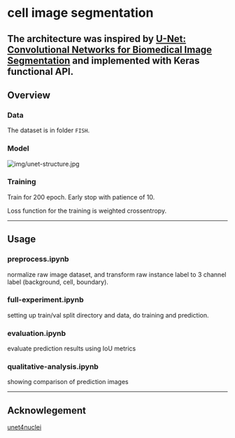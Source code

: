 # cell image segmentation  

The architecture was inspired by [U-Net: Convolutional Networks for Biomedical Image Segmentation](http://lmb.informatik.uni-freiburg.de/people/ronneber/u-net/)
and implemented with Keras functional API.
---

## Overview

### Data

The dataset is in folder `FISH`.

### Model

![img/unet-structure.jpg](img/unet-structure.jpg)

### Training

Train for 200 epoch. Early stop with patience of 10.

Loss function for the training is weighted crossentropy.

---

## Usage

### preprocess.ipynb
normalize raw image dataset, and transform raw instance label to 3 channel label (background, cell, boundary).

### full-experiment.ipynb
setting up train/val split directory and data, do training and prediction.

### evaluation.ipynb
evaluate prediction results using IoU metrics

### qualitative-analysis.ipynb
showing comparison of prediction images

---


## Acknowlegement

[unet4nuclei](https://github.com/carpenterlab/unet4nuclei)
